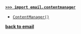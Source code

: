 [**`>>> import email.contentmanager`**](/modules/email/contentmanager/)

* [`ContentManager()`](/modules/email/contentmanager/ContentManager/)

[**back to email**](/modules/email/)
